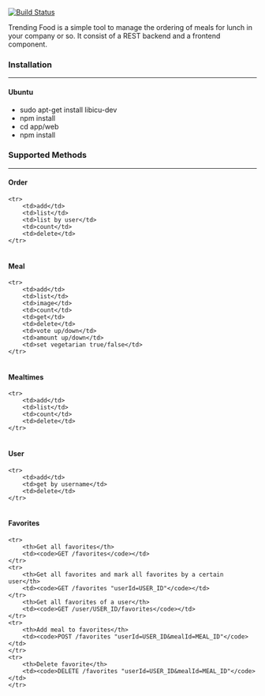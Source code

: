 [![Build Status](https://travis-ci.org/ICANS/trending-food.png?branch=master)](https://travis-ci.org/ICANS/trending-food)

Trending Food is a simple tool to manage the ordering of meals for lunch in your company or so.
It consist of a REST backend and a frontend component.

### Installation
______________

#### Ubuntu
- sudo apt-get install libicu-dev
- npm install
- cd app/web
- npm install

### Supported Methods
______________

#### Order
<table>

	<tr>
		<td>add</td>
		<td>list</td>
		<td>list by user</td>
		<td>count</td>
		<td>delete</td>
	</tr>

</table>

#### Meal

<table>

	<tr>
		<td>add</td>
		<td>list</td>
		<td>image</td>
		<td>count</td>
		<td>get</td>
		<td>delete</td>
		<td>vote up/down</td>
        <td>amount up/down</td>
        <td>set vegetarian true/false</td>
	</tr>

</table>

#### Mealtimes

<table>

	<tr>
		<td>add</td>
		<td>list</td>
		<td>count</td>
		<td>delete</td>
	</tr>

</table>

#### User

<table>

    <tr>
        <td>add</td>
        <td>get by username</td>
        <td>delete</td>
    </tr>

</table>

#### Favorites

<table>

    <tr>
        <th>Get all favorites</th>
        <td><code>GET /favorites</code></td>
    </tr>
    <tr>
        <th>Get all favorites and mark all favorites by a certain user</th>
        <td><code>GET /favorites "userId=USER_ID"</code></td>
    </tr>
        <th>Get all favorites of a user</th>
        <td><code>GET /user/USER_ID/favorites</code></td>
    </tr>
    <tr>
        <th>Add meal to favorites</th>
        <td><code>POST /favorites "userId=USER_ID&mealId=MEAL_ID"</code></td>
    </tr>
    <tr>
        <th>Delete favorite</th>
        <td><code>DELETE /favorites "userId=USER_ID&mealId=MEAL_ID"</code></td>
    </tr>
</table>
